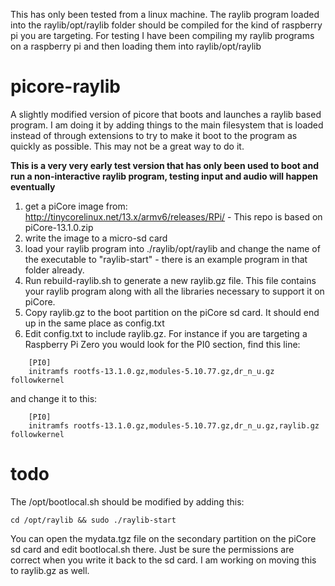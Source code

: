 This has only been tested from a linux machine. The raylib program loaded into the raylib/opt/raylib folder should be compiled for the kind of raspberry pi you are targeting. For testing I have been compiling my raylib programs on a raspberry pi and then loading them into raylib/opt/raylib

# picore-raylib
A slightly modified version of picore that boots and launches a raylib based program. I am doing it by adding things to the main filesystem that is loaded instead of through extensions to try to make it boot to the program as quickly as possible. This may not be a great way to do it. 

**This is a very very early test version that has only been used to boot and run a non-interactive raylib program, testing input and audio will happen eventually**

1. get a piCore image from: http://tinycorelinux.net/13.x/armv6/releases/RPi/ - This repo is based on piCore-13.1.0.zip
2. write the image to a micro-sd card
3. load your raylib program into ./raylib/opt/raylib and change the name of the executable to "raylib-start" - there is an example program in that folder already.
4. Run rebuild-raylib.sh to generate a new raylib.gz file. This file contains your raylib program along with all the libraries necessary to support it on piCore.
5. Copy raylib.gz to the boot partition on the piCore sd card. It should end up in the same place as config.txt
6. Edit config.txt to include raylib.gz. For instance if you are targeting a Raspberry Pi Zero you would look for the PI0 section, find this line:

```
    [PI0]
    initramfs rootfs-13.1.0.gz,modules-5.10.77.gz,dr_n_u.gz followkernel
```

and change it to this:

```
    [PI0]
    initramfs rootfs-13.1.0.gz,modules-5.10.77.gz,dr_n_u.gz,raylib.gz followkernel
```

# todo
The /opt/bootlocal.sh should be modified by adding this:

```cd /opt/raylib && sudo ./raylib-start```

You can open the mydata.tgz file on the secondary partition on the piCore sd card and edit bootlocal.sh there. Just be sure the permissions are correct when you write it back to the sd card. I am working on moving this to raylib.gz as well.
